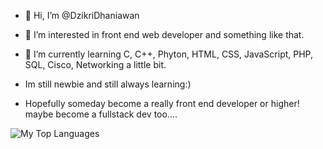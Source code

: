 - 👋 Hi, I’m @DzikriDhaniawan
  
- 👀 I’m interested in front end web developer and something like that.
- 🌱 I’m currently learning C, C++, Phyton, HTML, CSS, JavaScript, PHP, SQL, Cisco, Networking a little bit.

- Im still newbie and still always learning:)
- Hopefully someday become a really front end developer or higher! maybe become a fullstack dev too....

![My Top Languages](https://github-readme-stats.vercel.app/api/top-langs/?username=DzikriDhaniawan&langs_count=6&theme=tokyonight)

<!---
DzikriDhaniawan/DzikriDhaniawan is a ✨ special ✨ repository because its `README.md` (this file) appears on your GitHub profile.
You can click the Preview link to take a look at your changes.
--->
